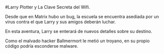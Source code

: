 #Larry Plotter y La Clave Secreta del Wifi.

Desde que en Matrix hubo un bug, la escuela se encuentra asediada por un virus
contra el que Larry y sus amigos deberán luchar.

En esta aventura, Larry se enterará de nuevos detalles sobre su destino.

Como el malvado hacker Ballmermort le metió un troyano, 
en su propio código podría esconderse malware.